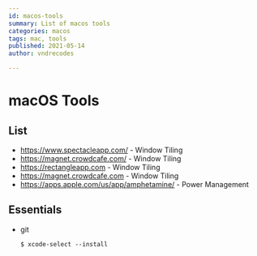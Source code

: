 ```yaml
---
id: macos-tools
summary: List of macos tools
categories: macos
tags: mac, tools
published: 2021-05-14
author: vndrecodes

---
```


# macOS Tools

## List
* https://www.spectacleapp.com/ - Window Tiling
* https://magnet.crowdcafe.com/ - Window Tiling
* https://rectangleapp.com - Window Tiling
* https://magnet.crowdcafe.com - Window Tiling
* https://apps.apple.com/us/app/amphetamine/ - Power Management


## Essentials
* git
  ```shell
  $ xcode-select --install
  ```
